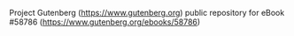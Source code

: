 Project Gutenberg (https://www.gutenberg.org) public repository for
eBook #58786 (https://www.gutenberg.org/ebooks/58786)
